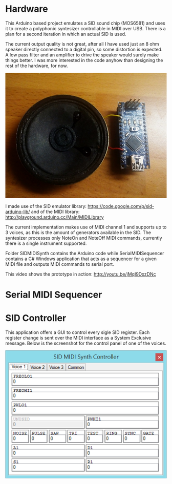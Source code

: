 Hardware
=============

This Arduino based project emulates a SID sound chip (MOS6581) and uses it to create a polyphonic syntesizer controllable in MIDI over USB. There is a plan for a second iteration in which an actual SID is used.

The current output quality is not great, after all I have used just an 8 ohm speaker directly connected to a digital pin, so some distortion is expected. A low pass filter and an amplifier to drive the speaker would surely make things better. I was more interested in the code anyhow than designing the rest of the hardware, for now.

![Proto](Documentation/proto.jpg)

I made use of the SID emulator library: https://code.google.com/p/sid-arduino-lib/ and of the MIDI library: http://playground.arduino.cc/Main/MIDILibrary

The current implementation makes use of MIDI channel 1 and supports up to 3 voices, as this is the amount of generators available in the SID. The syntesizer processes only NoteOn and NoteOff MIDI commands, currently there is a single instrument supported.

Folder SIDMIDISynth contains the Arduino code while SerialMIDISequencer contains a C# Windows application that acts as a sequencer for a given MIDI file and outputs MIDI commands to serial port.

This video shows the prototype in action: http://youtu.be/jMqI9DxzDNc

Serial MIDI Sequencer
=============

SID Controller
=============

This application offers a GUI to control every sigle SID register. Each register change is sent over the MIDI interface as a System Exclusive message. Below is the screenshot for the control panel of one of the voices.


![Controller](Documentation/ControllerScreenshot.png)

